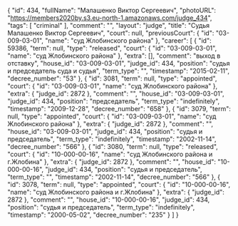 {
    "id": 434,
    "fullName": "Малашенко Виктор Сергеевич",
    "photoURL": "https://members2020by.s3.eu-north-1.amazonaws.com/judge_434",
    "tags": [
        "criminal"
    ],
    "comment": "",
    "layout": "judge",
    "title": "Судья Малашенко Виктор Сергеевич",
    "court": null,
    "previousCourt": {
        "id": "03-009-03-01",
        "name": "суд Жлобинского района"
    },
    "career": [
        {
            "id": 59386,
            "term": null,
            "type": "released",
            "court": {
                "id": "03-009-03-01",
                "name": "суд Жлобинского района"
            },
            "extra": [],
            "comment": "выход в отставку",
            "house_id": "03-009-03-01",
            "judge_id": 434,
            "position": "судья и председатель суда и судья",
            "term_type": "",
            "timestamp": "2015-02-11",
            "decree_number": "53"
        },
        {
            "id": 3081,
            "term": null,
            "type": "appointed",
            "court": {
                "id": "03-009-03-01",
                "name": "суд Жлобинского района"
            },
            "extra": {
                "judge_id": 2872
            },
            "comment": "",
            "house_id": "03-009-03-01",
            "judge_id": 434,
            "position": "председатель",
            "term_type": "indefinitely",
            "timestamp": "2009-12-28",
            "decree_number": "658"
        },
        {
            "id": 3079,
            "term": null,
            "type": "appointed",
            "court": {
                "id": "03-009-03-01",
                "name": "суд Жлобинского района"
            },
            "extra": {
                "judge_id": 2872
            },
            "comment": "",
            "house_id": "03-009-03-01",
            "judge_id": 434,
            "position": "судья и председатель",
            "term_type": "indefinitely",
            "timestamp": "2002-11-14",
            "decree_number": "566"
        },
        {
            "id": 3080,
            "term": null,
            "type": "released",
            "court": {
                "id": "10-000-00-16",
                "name": "суд Жлобинского района и г.Жлобина"
            },
            "extra": {
                "judge_id": 2872
            },
            "comment": "",
            "house_id": "10-000-00-16",
            "judge_id": 434,
            "position": "судья и председатель",
            "term_type": "",
            "timestamp": "2002-11-14",
            "decree_number": "566"
        },
        {
            "id": 3078,
            "term": null,
            "type": "appointed",
            "court": {
                "id": "10-000-00-16",
                "name": "суд Жлобинского района и г.Жлобина"
            },
            "extra": {
                "judge_id": 2872
            },
            "comment": "",
            "house_id": "10-000-00-16",
            "judge_id": 434,
            "position": "судья и председатель",
            "term_type": "indefinitely",
            "timestamp": "2000-05-02",
            "decree_number": "235"
        }
    ]
}